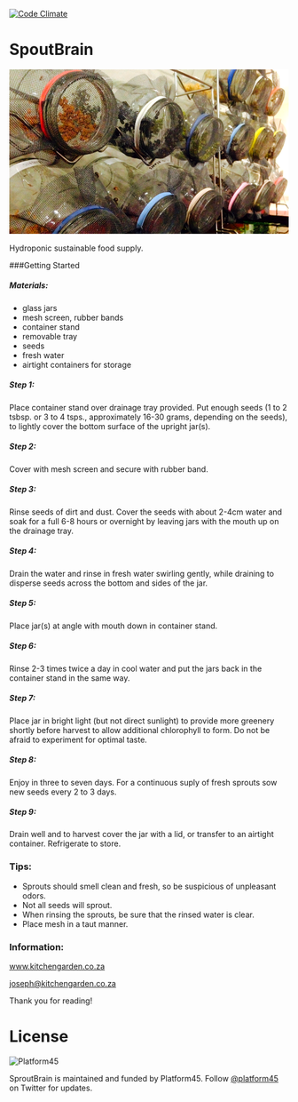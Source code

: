 [![Code Climate](https://codeclimate.com/repos/53f5b6fde30ba068dd034555/badges/d0219a23c6ea84745443/gpa.svg)](https://codeclimate.com/repos/53f5b6fde30ba068dd034555/feed)

SpoutBrain
=======

![image](images/sprouts.png)

Hydroponic sustainable food supply.

###Getting Started

##### Materials:
- glass jars
- mesh screen, rubber bands
- container stand
- removable tray
- seeds
- fresh water
- airtight containers for storage

##### Step 1:
Place container stand over drainage tray provided. Put enough seeds (1 to 2 tsbsp. or 3 to 4 tsps., approximately 16-30 grams, depending on the seeds), to lightly cover the bottom surface of the upright jar(s).

##### Step 2:
Cover with mesh screen and secure with rubber band.

##### Step 3:
Rinse seeds of dirt and dust. Cover the seeds with about 2-4cm water and soak for a full 6-8 hours or overnight by leaving jars with the mouth up on the drainage tray.

##### Step 4:
Drain the water and rinse in fresh water swirling gently, while draining to disperse seeds across the bottom and sides of the jar.

##### Step 5:
Place jar(s) at angle with mouth down in container stand.

##### Step 6:
Rinse 2-3 times twice a day in cool water and put the jars back in the container stand in the same way.

##### Step 7:
Place jar in bright light (but not direct sunlight) to provide more greenery shortly before harvest to allow additional chlorophyll to form. Do not be afraid to experiment for optimal taste.

##### Step 8:
Enjoy in three to seven days. For a continuous suply of fresh sprouts sow new seeds every 2 to 3 days.

##### Step 9:
Drain well and to harvest cover the jar with a lid, or transfer to an airtight container. Refrigerate to store.

### Tips:
- Sprouts should smell clean and fresh, so be suspicious of unpleasant odors.
- Not all seeds will sprout.
- When rinsing the sprouts, be sure that the rinsed water is clear.
- Place mesh in a taut manner.

### Information:
www.kitchengarden.co.za

joseph@kitchengarden.co.za

Thank you for reading!


License 
=================

![Platform45](http://imgur.com/3fORK1g.png)

SproutBrain is maintained and funded by Platform45. Follow [@platform45](http://twitter.com/platform45) on Twitter for updates.
